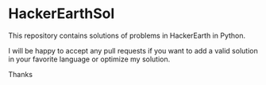 # HackerEarthSol

This repository contains solutions of problems in HackerEarth in Python.

I will be happy to accept any pull requests if you want to add a valid solution in your favorite language or optimize my solution.

Thanks
